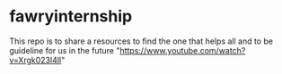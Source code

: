 # fawryinternship
This repo is to share a resources to find the one that helps all and to be guideline for us in the future 
"https://www.youtube.com/watch?v=Xrgk023l4lI"
